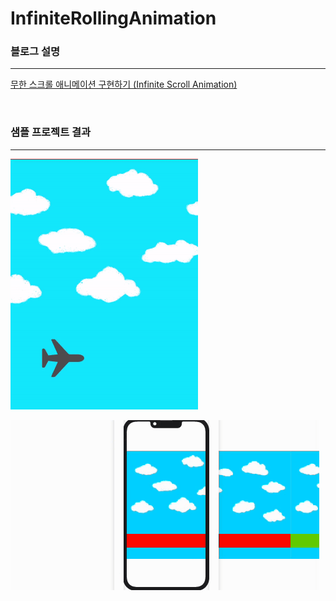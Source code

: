 # InfiniteRollingAnimation

### 블로그 설명

---

[무한 스크롤 애니메이션 구현하기 (Infinite Scroll Animation)](https://swieeft.github.io/2021/11/30/InfiniteScrollAnimation.html)

<br>

### 샘플 프로젝트 결과

---

![sample1](InfiniteRollingAnimation/SampleImages/sample1.gif)

![sample3](InfiniteRollingAnimation/SampleImages/sample3.gif)
